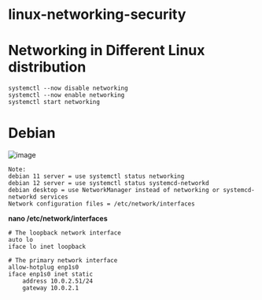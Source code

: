 # linux-networking-security
# Networking in Different Linux distribution
```
systemctl --now disable networking
systemctl --now enable networking
systemctl start networking
```
# Debian
![image](https://github.com/Pruthvi360/linux-networkin-security/assets/107435692/00b5d1b7-e7ec-456d-85eb-6c6edcb9e18d)
```
Note:
debian 11 server = use systemctl status networking
debian 12 server = use systemctl status systemcd-networkd
debian desktop = use NetworkManager instead of networking or systemcd-networkd services
Network configuration files = /etc/network/interfaces
```
**nano /etc/network/interfaces**
```
# The loopback network interface
auto lo
iface lo inet loopback

# The primary network interface
allow-hotplug enp1s0
iface enp1s0 inet static
    address 10.0.2.51/24
    gateway 10.0.2.1
```
